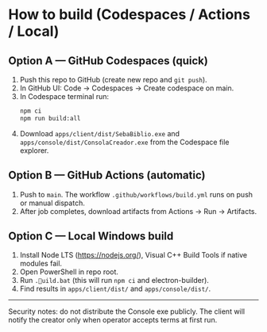 # How to build (Codespaces / Actions / Local)

## Option A — GitHub Codespaces (quick)
1. Push this repo to GitHub (create new repo and `git push`). 
2. In GitHub UI: Code → Codespaces → Create codespace on main.
3. In Codespace terminal run:
   ```bash
   npm ci
   npm run build:all
   ```
4. Download `apps/client/dist/SebaBiblio.exe` and `apps/console/dist/ConsolaCreador.exe` from the Codespace file explorer.

## Option B — GitHub Actions (automatic)
1. Push to `main`. The workflow `.github/workflows/build.yml` runs on push or manual dispatch.
2. After job completes, download artifacts from Actions → Run → Artifacts.

## Option C — Local Windows build
1. Install Node LTS (https://nodejs.org/), Visual C++ Build Tools if native modules fail.
2. Open PowerShell in repo root.
3. Run `.uild.bat` (this will run `npm ci` and electron-builder).
4. Find results in `apps/client/dist/` and `apps/console/dist/`.

---
Security notes: do not distribute the Console exe publicly. The client will notify the creator only when operator accepts terms at first run.
